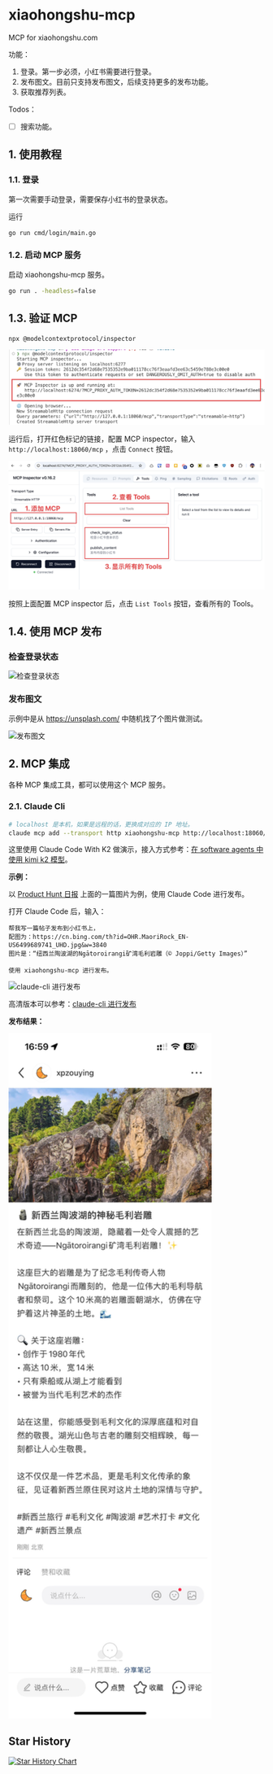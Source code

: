 # xiaohongshu-mcp

MCP for xiaohongshu.com

功能：

1. 登录。第一步必须，小红书需要进行登录。
2. 发布图文。目前只支持发布图文，后续支持更多的发布功能。
3. 获取推荐列表。

Todos：

- [ ] 搜索功能。

## 1. 使用教程

### 1.1. 登录

第一次需要手动登录，需要保存小红书的登录状态。

运行

```bash
go run cmd/login/main.go
```

### 1.2. 启动 MCP 服务

启动 xiaohongshu-mcp 服务。

```bash
go run . -headless=false
```

## 1.3. 验证 MCP

```bash
npx @modelcontextprotocol/inspector
```

![运行 Inspector](./assets/run_inspect.png)

运行后，打开红色标记的链接，配置 MCP inspector，输入 `http://localhost:18060/mcp` ，点击 `Connect` 按钮。

![配置 MCP inspector](./assets/inspect_mcp.png)

按照上面配置 MCP inspector 后，点击 `List Tools` 按钮，查看所有的 Tools。

## 1.4. 使用 MCP 发布

### 检查登录状态

![检查登录状态](./assets/check_login.gif)

### 发布图文

示例中是从 https://unsplash.com/ 中随机找了个图片做测试。

![发布图文](./assets/inspect_mcp_publish.gif)

## 2. MCP 集成

各种 MCP 集成工具，都可以使用这个 MCP 服务。

### 2.1. Claude Cli

```bash
# localhost 是本机，如果是远程的话，更换成对应的 IP 地址。
claude mcp add --transport http xiaohongshu-mcp http://localhost:18060/mcp
```

这里使用 Claude Code With K2 做演示，接入方式参考：[在 software agents 中使用 kimi k2 模型](https://platform.moonshot.cn/docs/guide/agent-support)。

**示例：**

以 [Product Hunt 日报](https://product-daily.haha.ai/) 上面的一篇图片为例，使用 Claude Code 进行发布。

打开 Claude Code 后，输入：

```
帮我写一篇帖子发布到小红书上，
配图为：https://cn.bing.com/th?id=OHR.MaoriRock_EN-US6499689741_UHD.jpg&w=3840
图片是：“纽西兰陶波湖的Ngātoroirangi矿湾毛利岩雕（© Joppi/Getty Images）”

使用 xiaohongshu-mcp 进行发布。
```

![claude-cli 进行发布](./assets/claude_push.gif)

高清版本可以参考：[claude-cli 进行发布](./assets/claude_push.mp4)

**发布结果：**

<img src="./assets/publish_result.jpeg" alt="xiaohongshu-mcp 发布结果" width="400">

## Star History

[![Star History Chart](https://api.star-history.com/svg?repos=xpzouying/xiaohongshu-mcp&type=Date)](https://star-history.com/#xpzouying/xiaohongshu-mcp&Date)
